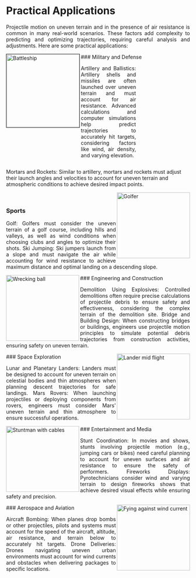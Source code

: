 <style>
div {
  width: 30%;
  display: inline-block;
}
</style>

# Practical Applications

<p align="justify">
Projectile motion on uneven terrain and in the presence of air resistance is common in many real-world scenarios. These factors add complexity to predicting and optimizing trajectories, requiring careful analysis and adjustments. Here are some practical applications:
</p>

<img border="1" align="left" src="https://mg-2025p03.github.io/physics/_pics/BShip1.jpg" alt="Battleship" width="200px" height="200px">
### Military and Defense
<div >
<p align="justify" valign="top">
Artillery and Ballistics: Artillery shells and missiles are often launched over uneven terrain and must account for air resistance. Advanced calculations and computer simulations help predict trajectories to accurately hit targets, considering factors like wind, air density, and varying elevation.</div>
      
Mortars and Rockets: Similar to artillery, mortars and rockets must adjust their launch angles and velocities to account for uneven terrain and atmospheric conditions to achieve desired impact points.
</p>

<img align="right" src="https://mg-2025p03.github.io/physics/_pics/Golfer1.jpg" alt="Golfer" width="200px" height="180px">&nbsp;&nbsp;
### Sports
<p align="justify">
Golf: Golfers must consider the uneven terrain of a golf course, including hills and valleys, as well as wind conditions when choosing clubs and angles to optimize their shots.
Ski Jumping: Ski jumpers launch from a slope and must navigate the air while accounting for wind resistance to achieve maximum distance and optimal landing on a descending slope.
</p>

<img align="left" src="https://mg-2025p03.github.io/physics/_pics/WreckBall1.jpg" alt="Wrecking ball" width="200px" height="180px">
### Engineering and Construction
<p align="justify">
Demolition Using Explosives: Controlled demolitions often require precise calculations of projectile debris to ensure safety and effectiveness, considering the complex terrain of the demolition site.
Bridge and Building Design: When constructing bridges or buildings, engineers use projectile motion principles to simulate potential debris trajectories from construction activities, ensuring safety on uneven terrain.
</p>

<img align="right" src="https://mg-2025p03.github.io/physics/_pics/Lander1.jpg" alt="Lander mid flight" width="200px" height="180px">
### Space Exploration
<p align="justify">
Lunar and Planetary Landers: Landers must be designed to account for uneven terrain on celestial bodies and thin atmospheres when planning descent trajectories for safe landings.
Mars Rovers: When launching projectiles or deploying components from rovers, engineers must consider Mars' uneven terrain and thin atmosphere to ensure successful operations.
</p>

<img align="left" src="https://mg-2025p03.github.io/physics/_pics/Stunt.jpg" alt="Stuntman with cables" width="200px" height="180px">
### Entertainment and Media
<p align="justify">
Stunt Coordination: In movies and shows, stunts involving projectile motion (e.g., jumping cars or bikes) need careful planning to account for uneven surfaces and air resistance to ensure the safety of performers.
Fireworks Displays: Pyrotechnicians consider wind and varying terrain to design fireworks shows that achieve desired visual effects while ensuring safety and precision.
</p>
<img align="right" src="https://mg-2025p03.github.io/physics/_pics/Drone1.jpg" alt="Fying against wind current" width="200px" height="180px">
### Aerospace and Aviation
<p align="justify">
Aircraft Bombing: When planes drop bombs or other projectiles, pilots and systems must account for the speed of the aircraft, altitude, air resistance, and terrain below to accurately hit targets.
Drone Deliveries: Drones navigating uneven urban environments must account for wind currents and obstacles when delivering packages to specific locations.
</p>

